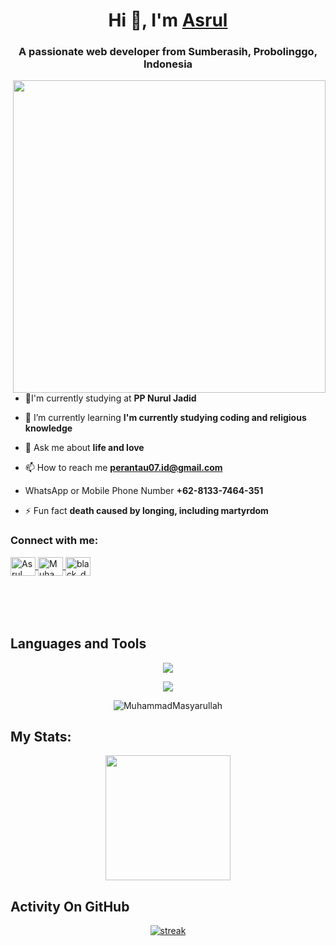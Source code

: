 <h1 align="center">Hi 👋, I'm <a href="https://github.com/Naski1">Asrul</a></h1>
<h3 align="center">A passionate web developer from Sumberasih, Probolinggo, Indonesia</h3>
<img align="right" width="500" src="https://i.pinimg.com/originals/8d/6f/23/8d6f235ec518493c00ae6cf09260e9f4.gif">

- 🔭I'm currently studying at **PP Nurul Jadid**

- 🌱 I’m currently learning **I'm currently studying coding and religious knowledge**

- 💬 Ask me about **life and love**

- 📫 How to reach me **perantau07.id@gmail.com**

- WhatsApp or Mobile Phone Number **+62-8133-7464-351**

- ⚡ Fun fact **death caused by longing, including martyrdom**


<h3 align="left">Connect with me:</h3>
<p align="left" style="margin-bottom: 50px">
<a href="https://www.facebook.com/Asrul rvz" target="blank">
  <img align="center" src="https://raw.githubusercontent.com/rahuldkjain/github-profile-readme-generator/master/src/images/icons/Social/facebook.svg" alt="Asrul rvz" height="30" width="40" />
</a>
<a href="https://www.instagram.com/asrul_amza7" target="blank">
  <img align="center" src="https://raw.githubusercontent.com/rahuldkjain/github-profile-readme-generator/master/src/images/icons/Social/instagram.svg" alt="MuhammadMasyarullah" height="30" width="40" />
</a>
<a href="https://wa.me/+6281337464351" target="blank">
  <img align="center" src="https://raw.githubusercontent.com/rahuldkjain/github-profile-readme-generator/master/src/images/icons/Social/whatsapp.svg" alt="black_domon" height="30" width="40" />
</a>
</p>

&nbsp;

## Languages and Tools
<p align="center"> <a href="https://github.com/MuhammadMasyarullah
"><img src="https://skillicons.dev/icons?i=vscode,github,mongodb,css,html,js,express,bots,nodejs,laravel,django,bootstrap"></a></p>
<p align="center"> <a href="https://github.com/black-domon"><img src="https://skillicons.dev/icons?i=elixir,tailwind,php,mysql,replit"></a></p>

<p align="center"><img align="center" src="https://github-readme-stats.vercel.app/api/top-langs?username=MuhammadMasyarullah
&show_icons=true&locale=en&layout=compact&bg_color=151515" alt="MuhammadMasyarullah
"/></p>

## My Stats:
<p align="center">
<img height="200px" src="https://github-readme-stats.vercel.app/api?username=MuhammadMasyarullah
&hide_border=true&show_icons=true&count_private=true&theme=gruvbox&bg_color=151515">
</p>

## Activity On GitHub
<p align="center">
  <a href="https://github.com/MuhammadMasyarullah
">      
<img title="stats" alt="streak" src="https://github-readme-streak-stats.herokuapp.com/?user=MuhammadMasyarullah
&theme=dark&hide_border=true&stroke=f53b3b"/>
</a> 
</p>
